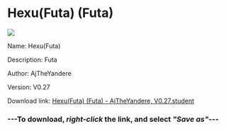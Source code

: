 # Hexu(Futa) (Futa)

<img src = "https://raw.githubusercontent.com/Arbiter1223/Koukou-Gurashi-Custom-Students/master/Students/Files/Hexu(Futa)%20(Futa).png">

Name: Hexu(Futa)

Description: Futa

Author: AjTheYandere

Version: V0.27

Download link: <a href="https://raw.githubusercontent.com/Arbiter1223/Koukou-Gurashi-Custom-Students/master/Students/Files/Hexu(Futa)%20(Futa)%20-%20AjTheYandere%2C%20V0.27.student">Hexu(Futa) (Futa) - AjTheYandere, V0.27.student</a>

### ---**To download, _right-click_ the link, and select _"Save as"_**---
